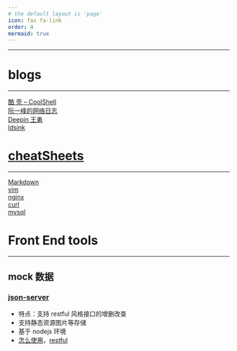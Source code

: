 ```yaml
---
# the default layout is 'page'
icon: fas fa-link
order: 4
mermaid: true
---
```


***
# blogs
---
[酷 壳 – CoolShell](https://coolshell.cn)  
[阮一峰的网络日志](https://www.ruanyifeng.com/blog/)  
[Deepin 王勇](https://manateelazycat.github.io/)  
[ldsink](https://ldsink.com/)  


# [cheatSheets](https://devhints.io/)
---
[Markdown](https://www.markdown-cheatsheet.com/)  
[vim](https://vim.rtorr.com/)  
[nginx](https://github.com/SimulatedGREG/nginx-cheatsheet)  
[curl](https://devhints.io/curl)  
[mysql](https://devhints.io/mysql)  


# Front End tools
---
## mock 数据 
### [json-server](https://github.com/typicode/json-server)    
- 特点：支持 restful 风格接口的增删改查
- 支持静态资源图片等存储 
- 基于 nodejs 环境
- [怎么使用](https://juejin.cn/post/7043424909472563208)，[restful](http://ruanyifeng.com/blog/2014/05/restful_api.html)
